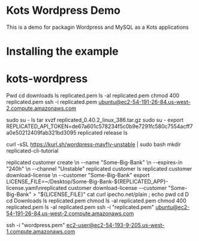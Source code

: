 # Kots Wordpress Demo
This is a demo for packagin Wordpress and MySQL as a Kots applications

# Installing the example


# kots-wordpress
Pwd 
cd downloads
ls replicated.pem
ls -al replicated.pem
chmod 400 replicated.pem 
ssh -i replicated.pem ubuntu@ec2-54-191-26-84.us-west-2.compute.amazonaws.com

sudo su -
ls
tar xvzf replicated_0.40.2_linux_386.tar.gz
sudo su -
export REPLICATED_API_TOKEN=de67a601c578234f5c0b9e7291fc580c7554acff7a0e50212409fab321bd3095
replicated release ls


curl -sSL https://kurl.sh/wordpress-mayfly-unstable | sudo bash
mkdir replicated-cli-tutorial

replicated customer create \\n  --name "Some-Big-Bank" \\n  --expires-in "240h" \\n  --channel "Unstable"
replicated customer ls
replicated customer download-license \\n  --customer "Some-Big-Bank"
export LICENSE_FILE=~/Desktop/Some-Big-Bank-${REPLICATED_APP}-license.yaml\nreplicated customer download-license --customer "Some-Big-Bank" > "${LICENSE_FILE}"
cat
curl ipecho.net/plain ; echo
pwd
cd D
cd Downloads
ls replicated.pem
chmod
ls -al replicated.pem
chmod 400 replicated.pem
ls -al replicated.pem
ssh -i "replicated.pem" ubuntu@ec2-54-191-26-84.us-west-2.compute.amazonaws.com


ssh -i "wordpress.pem" ec2-user@ec2-54-193-9-205.us-west-1.compute.amazonaws.com
